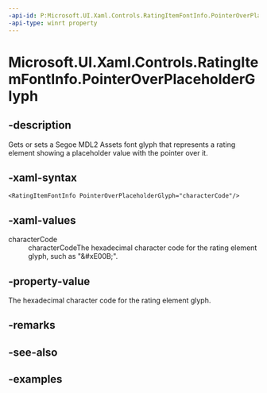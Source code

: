 ```yaml
---
-api-id: P:Microsoft.UI.Xaml.Controls.RatingItemFontInfo.PointerOverPlaceholderGlyph
-api-type: winrt property
---
```


<!-- Property syntax.
public string PointerOverPlaceholderGlyph { get;  set; }
-->

# Microsoft.UI.Xaml.Controls.RatingItemFontInfo.PointerOverPlaceholderGlyph

## -description

Gets or sets a Segoe MDL2 Assets font glyph that represents a rating element showing a placeholder value with the pointer over it.

## -xaml-syntax

```xaml
<RatingItemFontInfo PointerOverPlaceholderGlyph="characterCode"/>
```

## -xaml-values

<dl><dt>characterCode</dt><dd>characterCodeThe hexadecimal character code for the rating element glyph, such as "&amp;#xE00B;".</dd>
</dl>

## -property-value

The hexadecimal character code for the rating element glyph.

## -remarks

## -see-also

## -examples

